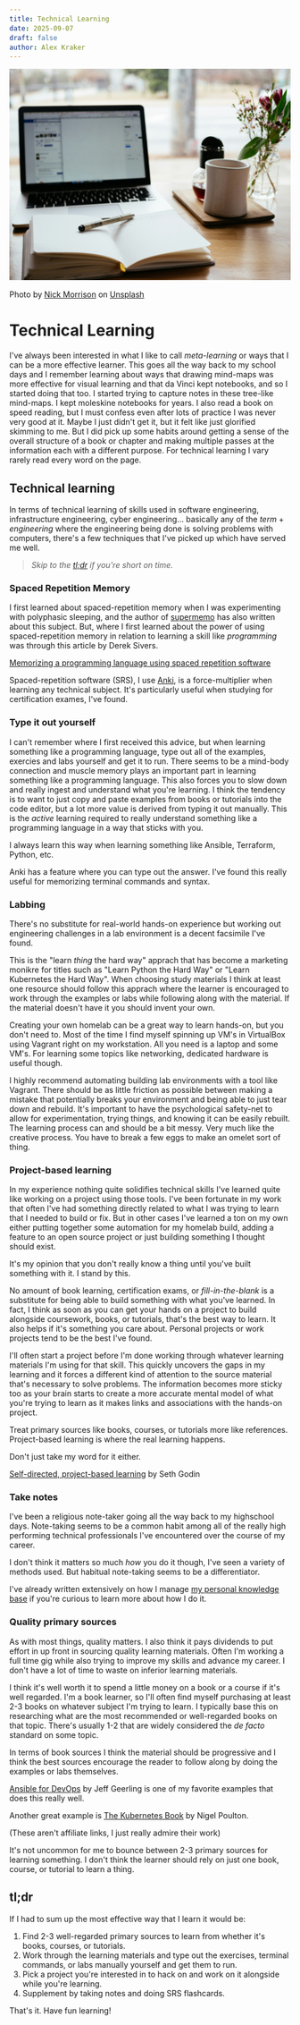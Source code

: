 ```yaml
---
title: Technical Learning
date: 2025-09-07
draft: false
author: Alex Kraker
---
```


![Image of notebook, pen, laptop, and coffee](./nick-morrison-FHnnjk1Yj7Y-unsplash.jpg)

Photo by <a href="https://unsplash.com/@nickmorrison?utm_content=creditCopyText&utm_medium=referral&utm_source=unsplash">Nick Morrison</a> on <a href="https://unsplash.com/photos/macbook-pro-near-white-open-book-FHnnjk1Yj7Y?utm_content=creditCopyText&utm_medium=referral&utm_source=unsplash">Unsplash</a>

# Technical Learning

I've always been interested in what I like to call _meta-learning_ or ways
that I can be a more effective learner. This goes all the way back to my
school days and I remember learning about ways that drawing mind-maps was
more effective for visual learning and that da Vinci kept notebooks, and so
I started doing that too. I started trying to capture notes in these tree-like
mind-maps. I kept moleskine notebooks for years. I also read a book on speed
reading, but I must confess even after lots of practice I was never very good
at it. Maybe I just didn't get it, but it felt like just glorified skimming to
me. But I did pick up some habits around getting a sense of the overall
structure of a book or chapter and making multiple passes at the information
each with a different purpose. For technical learning I vary rarely read
every word on the page.

## Technical learning

In terms of technical learning of skills used in software engineering, 
infrastructure engineering, cyber engineering... basically any of the _term_ +
_engineering_ where the engineering being done is solving problems with
computers, there's a few techniques that I've picked up which have served me
well.

> _Skip to the [tl;dr](#tldr) if you're short on time._

### Spaced Repetition Memory

I first learned about spaced-repetition memory when I was experimenting with
polyphasic sleeping, and the author of [supermemo](https://www.supermemo.guru/wiki/SuperMemo_Guru) has also written about this subject. But, where I first
learned about the power of using spaced-repetition memory in relation to
learning a skill like _programming_ was through this article by Derek Sivers.

[Memorizing a programming language using spaced repetition software](https://sive.rs/srs)

Spaced-repetition software (SRS), I use [Anki](https://apps.ankiweb.net/), is
a force-multiplier when learning any technical subject. It's particularly
useful when studying for certification exames, I've found.

### Type it out yourself

I can't remember where I first received this advice, but when learning something
like a programming language, type out all of the examples, exercies and labs
yourself and get it to run. There seems to be a mind-body connection and muscle
memory plays an important part in learning something like a programming language. This also forces you to slow down and really ingest and understand what you're
learning. I think the tendency is to want to just copy and paste examples from
books or tutorials into the code editor, but a lot more value is derived from typing it out manually. This is the _active_ learning required to really understand
something like a programming language in a way that sticks with you.

I always learn this way when learning something like Ansible, Terraform, Python,
etc.

Anki has a feature where you can type out the answer. I've found this really
useful for memorizing terminal commands and syntax.

### Labbing

There's no substitute for real-world hands-on experience but working out
engineering challenges in a lab environment is a decent facsimile I've found.

This is the "learn _thing_ the hard way" apprach that has become a marketing
monikre for titles such as "Learn Python the Hard Way" or "Learn Kubernetes
the Hard Way". When choosing study materials I think at least one resource
should follow this apprach where the learner is encouraged to work through
the examples or labs while following along with the material. If the material
doesn't have it you should invent your own.

Creating your own homelab can be a great way to learn hands-on, but you don't
need to. Most of the time I find myself spinning up VM's in VirtualBox using
Vagrant right on my workstation. All you need is a laptop and some VM's.
For learning some topics like networking, dedicated hardware is useful though.

I highly recommend automating building lab environments with a tool like
Vagrant. There should be as little friction as possible between making a
mistake that potentially breaks your environment and being able to just
tear down and rebuild. It's important to have the psychological safety-net
to allow for experimentation, trying things, and knowing it can be easily
rebuilt. The learning process can and should be a bit messy. Very much like the
creative process. You have to break a few eggs to make an omelet sort of thing.

### Project-based learning

In my experience nothing quite solidifies technical skills I've learned
quite like working on a project using those tools. I've been fortunate in my
work that often I've had something directly related to what I was trying to
learn that I needed to build or fix. But in other cases I've learned a ton
on my own either putting together some automation for my homelab build, adding
a feature to an open source project or just building something I thought
should exist.

It's my opinion that you don't really know a thing until you've built something
with it. I stand by this.

No amount of book learning, certification exams, or _fill-in-the-blank_ is 
a substitute for being able to build something with what you've learned. In fact,
I think as soon as you can get your hands on a project to build alongside
coursework, books, or tutorials,  that's the best way to learn. It also helps
if it's something you care about. Personal projects or work projects tend to
be the best I've found.

I'll often start a project before I'm done working through whatever learning
materials I'm using for that skill. This quickly uncovers the gaps in my
learning and it forces a different kind of attention to the source material
that's necessary to solve problems. The information becomes more sticky too
as your brain starts to create a more accurate mental model of what you're
trying to learn as it makes links and associations with the hands-on
project.

Treat primary sources like books, courses, or tutorials more like references.
Project-based learning is where the real learning happens.

Don't just take my word for it either.

[Self-directed, project-based learning](https://seths.blog/2020/09/self-directed-project-based-learning/) by Seth Godin

### Take notes

I've been a religious note-taker going all the way back to my highschool days.
Note-taking seems to be a common habit among all of the really high performing
technical professionals I've encountered over the course of my career.

I don't think it matters so much _how_ you do it though, I've seen a variety
of methods used. But habitual note-taking seems to be a differentiator.

I've already written extensively on how I manage
[my personal knowledge base](https://kraker.github.io/blog/second-brain/) if
you're curious to learn more about how I do it.

### Quality primary sources

As with most things, quality matters. I also think it
pays dividends to put effort in up front in sourcing quality learning
materials. Often I'm working a full time gig while also trying to improve
my skills and advance my career. I don't have a lot of time to waste on
inferior learning materials.

I think it's well worth it to spend a little money on a book or a course if
it's well regarded. I'm a book learner, so I'll often find myself purchasing
at least 2-3 books on whatever subject I'm trying to learn. I typically base this
on researching what are the most recommended or well-regarded books on that
topic. There's usually 1-2 that are widely considered the _de facto_ standard
on some topic.

In terms of book sources I think the material should be progressive and I think
the best sources encourage the reader to follow along by doing the examples or
labs themselves.

[Ansible for DevOps](https://www.ansiblefordevops.com/) by Jeff Geerling
is one of my favorite examples that does this really well.

Another great example is [The Kubernetes Book](https://www.nigelpoulton.com/books)
by Nigel Poulton.

(These aren't affiliate links, I just really admire their work)

It's not uncommon for me to bounce between 2-3 primary sources for learning
something. I don't think the learner should rely on just one book, course,
or tutorial to learn a thing.

## tl;dr

If I had to sum up the most effective way that I learn it would be:

1. Find 2-3 well-regarded primary sources to learn from whether it's books,
  courses, or tutorials.
2. Work through the learning materials and type out the exercises, terminal
  commands, or labs manually yourself and get them to run.
3. Pick a project you're interested in to hack on and work on it alongside
  while you're learning.
4. Supplement by taking notes and doing SRS flashcards.

That's it. Have fun learning!
